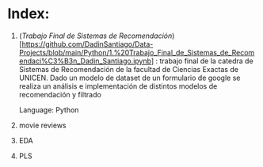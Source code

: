 # Index:

  1. (*Trabajo Final de Sistemas de Recomendación*)[https://github.com/DadinSantiago/Data-Projects/blob/main/Python/1.%20Trabajo_Final_de_Sistemas_de_Recomendaci%C3%B3n_Dadin_Santiago.ipynb]
      : trabajo final de la catedra de Sistemas de Recomendación de la facultad de Ciencias Exactas de UNICEN. Dado un modelo de dataset de un formulario de google se
     realiza un análisis e implementación de distintos modelos de recomendación y filtrado

     Language: Python
     
  3. movie reviews
  4. EDA
  5. PLS
